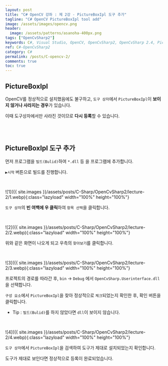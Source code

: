 ```yaml
---
layout: post
title: "C# OpenCV 강좌 : 제 2강 - PictureBoxIpl 도구 추가"
tagline: "C# OpenCV PictureBoxIpl tool add"
image: /assets/images/opencv.png
header:
  image: /assets/patterns/asanoha-400px.png
tags: ["OpenCvSharp2"]
keywords: C#, Visual Studio, OpenCV, OpenCvSharp2, OpenCvSharp 2.4, PictureBoxIpl
ref: C#-OpenCvSharp2
category: C#
permalink: /posts/C-opencv-2/
comments: true
toc: true
---
```


## PictureBoxIpl

OpenCV를 정상적으로 설치했음에도 불구하고, `도구 상자`에서 `PictureBoxIpl`이 **보이지 않거나 사라지는 경우**가 있습니다.

이때 도구상자에서만 사라진 것이므로 **다시 등록**할 수 있습니다.

<br>
<br>

## PictureBoxIpl 도구 추가

먼저 프로그램을 `빌드(Bulid)`하여 `*.dll` 등 을 프로그램에 추가합니다.

`▶시작` 버튼으로 빌드를 진행합니다.

<br>

![1]({{ site.images }}/assets/posts/C-Sharp/OpenCvSharp2/lecture-2/1.webp){:class="lazyload" width="100%" height="100%"}

`도구 상자`의 **빈 여백에 우 클릭**하여 `항목 선택`을 클릭합니다.

<br>

![2]({{ site.images }}/assets/posts/C-Sharp/OpenCvSharp2/lecture-2/2.webp){:class="lazyload" width="100%" height="100%"}

위와 같은 화면이 나오게 되고 우측의 `찾아보기`를 클릭합니다.

<br>

![3]({{ site.images }}/assets/posts/C-Sharp/OpenCvSharp2/lecture-2/3.webp){:class="lazyload" width="100%" height="100%"}

프로젝트의 경로를 따라간 후, `bin` → `Debug` 에서 `OpenCvSharp.Userinterface.dll`을 선택합니다.

`구성 요소`에서 `PictureBoxIpl`을 찾아 정상적으로 `체크`되었는지 확인한 후, 확인 버튼을 클릭합니다.

- Tip : `빌드(Bulid)`를 하지 않았다면 `dll`이 보이지 않습니다.

<br>

![4]({{ site.images }}/assets/posts/C-Sharp/OpenCvSharp2/lecture-2/4.webp){:class="lazyload" width="100%" height="100%"}

`도구 상자`에서 `PictureBoxIpl`을 검색하여 도구가 제대로 설치되었는지 확인합니다.

도구가 제대로 보인다면 정상적으로 등록이 완료되었습니다.
